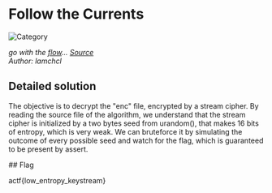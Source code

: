 # Follow the Currents

![Category](https://img.shields.io/badge/Category-Crypto-red.svg?style=for-the-badge)

*go with the [flow](./enc)... [Source](source.py)*\
*Author: lamchcl*

## Detailed solution

The objective is to decrypt the "enc" file, encrypted by a stream cipher.
By reading the source file of the algorithm, we understand that the stream cipher is initialized by a two bytes seed from urandom(), that makes 16 bits of entropy, which is very weak.
We can bruteforce it by simulating the outcome of every possible seed and watch for the flag, which is guaranteed to be present by assert.

## Flag

actf{low_entropy_keystream}
